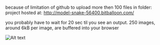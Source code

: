 because of limitation of github to upload more then 100 files in folder:
project hosted at:
http://model-snake-56400.bitballoon.com/

you probably have to wait for 20 sec til you see an output. 250 images, around 6kB per image, are buffered into your browser

![Alt text](https://raw.githubusercontent.com/tolkanabroski/babylonjs-tutorials/master/loadingstills/10042.jpg)
